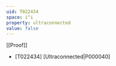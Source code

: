 ```yaml
---
uid: T022434
space: i^i
property: ultraconnected
value: false
---
```

[[Proof]]

* [T022434] [Ultraconnected|P000040]

